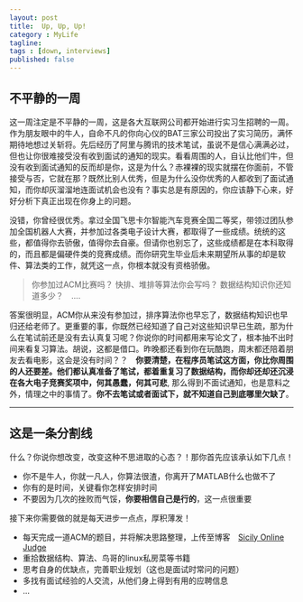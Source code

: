 ```yaml
---
layout: post
title:  Up, Up, Up!
category : MyLife
tagline: 
tags : [down, interviews]
published: false
---
```

    
不平静的一周
-----------------------------------------------------------------

这一周注定是不平静的一周，这是各大互联网公司都开始进行实习生招聘的一周。作为朋友眼中的牛人，自命不凡的你向心仪的BAT三家公司投出了实习简历，满怀期待地想过关斩将。先后经历了阿里与腾讯的技术笔试，虽说不是信心满满必过，但也让你很难接受没有收到面试的通知的现实。看看周围的人，自认比他们牛，但没有收到面试通知的反而却是你，这是为什么？赤裸裸的现实就摆在你面前，不管接受与否，它就在那？既然比别人优秀，但是为什么没你优秀的人都收到了面试通知，而你却灰溜溜地连面试机会也没有？事实总是有原因的，你应该静下心来，好好分析下真正出现在你身上的问题。

没错，你曾经很优秀。拿过全国飞思卡尔智能汽车竞赛全国二等奖，带领过团队参加全国机器人大赛，并参加过各类电子设计大赛，都取得了一些成绩。统统的这些，都值得你去骄傲，值得你去自豪。但请你也别忘了，这些成绩都是在本科取得的，而且都是偏硬件类的竞赛成绩。而你研究生毕业后未来期望所从事的却是软件、算法类的工作，就凭这一点，你根本就没有资格骄傲。

>你参加过ACM比赛吗？
>快排、堆排等算法你会写吗？
>数据结构知识你还知道多少？　....

答案很明显，ACM你从来没有参加过，排序算法你也早忘了，数据结构知识也早归还给老师了。更重要的事，你既然已经知道了自己对这些知识早已生疏，那为什么在笔试前还是没有去认真复习呢？你说你的时间都用来写论文了，根本抽不出时间来看复习算法。胡说，这都是借口。昨晚都还看到你在玩酷跑，周末都还陪着朋友去看电影，这会是没有时间？？　**你要清楚，在程序员笔试这方面，你比你周围的人还要差。他们都认真准备了笔试，都着重复习了数据结构，而你却还却还沉浸在各大电子竞赛奖项中，何其愚蠢，何其可悲**, 那么得到不面试通知，也是意料之外，情理之中的事情了。**你不去笔试或者面试下，就不知道自己到底哪里欠缺了**。

---------

这是一条分割线
---------------


什么？你说你想改变，改变这种不思进取的心态？！那你首先应该承认如下几点！

* 你不是牛人，你就一凡人，你算法很渣，你离开了MATLAB什么也做不了
* 你有的是时间，关键看你怎样安排时间
* 不要因为几次的挫败而气馁，**你要相信自己是行的**，这一点很重要

接下来你需要做的就是每天进步一点点，厚积薄发！

* 每天完成一道ACM的题目，并将解决思路整理，上传至博客　[Sicily Online Judge](http://soj.me/)
* 重拾数据结构、算法、鸟哥的linux私房菜等书籍
* 思考自身的优缺点，完善职业规划（这也是面试时常问的问题）
* 多找有面试经验的人交流，从他们身上得到有用的应聘信息
* ...
